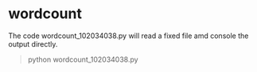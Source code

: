 # wordcount
The code wordcount_102034038.py will read a fixed file amd console the output directly.
> python wordcount_102034038.py
